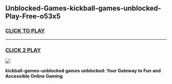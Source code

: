 
## Unblocked-Games-kickball-games-unblocked-Play-Free-o53x5
<h3>
<a href="https://premium76.site?title=kickball-games-unblocked&ref=20A">CLICK TO PLAY</a></h3>
<hr>

<h3>
<a href="https://premium76.site?title=kickball-games-unblocked&ref=20A">CLICK 2 PLAY</a>
  
</h3>

<a href="https://premium76.site?title=kickball-games-unblocked&ref=20A"><img src="https://clearcache.store/games.png"></a>


**kickball-games-unblocked games unblocked: Your Gateway to Fun and Accessible Online Gaming**
